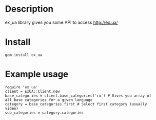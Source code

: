 Description
===========

ex_ua library gives you some API to access http://ex.ua/

Install
=======

`gem install ex_ua`

Example usage
=============


    require 'ex_ua'
    client = ExUA::Client.new
    base_categories = client.base_categories('ru') # Gives you array of all base categories for a given language
    category = base_categories.first # Select first category (usually video)
    sub_categories = category.categories

